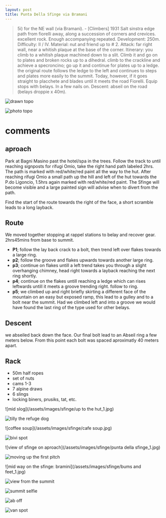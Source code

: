 ```yaml
---
layout: post
title: Punta Della Sfinge via Bramani
---
```


> 5i) for the NE wall (via Bramani). - [Climbers] 1931
Salt sinstra edge path from fiorelli away, along a succession of corners and crevices. excellent rock. Enough accompanying repeated. Development: 250m. Difficulty: II / IV. Material: nut and friend up to # 2. Attack: far right wall, near a whitish plaque at the base of the corner.
Itinerary: you climb to a whitish plaque machined down to a slit. Climb it and go on to plates and broken rocks up to a dihedral. climb to the crackline and achieve a specroncino; go up it and continue for plates up to a ledge. the original route follows the ledge to the left and continues to steps and plates more easily to the summit. Today, however, if it goes straight to placchete and blades until it meets the road Fiorelli. Equip stops with belays. In a few nails on. Descent: abseil on the road (belays droppie x 40m).

![drawn topo](/assets/images/sfinge/sfinge1.jpg)

![photo topo](/assets/images/sfinge/sfinge2.jpg)

# comments

## aproach

Park at Bagni Masino past the hotel/spa in the trees. Follow the track to until reaching signposts for rifugi Omio, take the right hand path labeled 2hrs. The path is marked with red/white/red paint all the way to the hut. After reaching rifugi Omio a small path up the hill and left of the hut towards the P.do Ligoncio, 1.5hrs again marked with red/white/red paint. The Sfinge will become visible and a large painted sign will advise when to divert from the path.

Find the start of the route towards the right of the face, a short scramble leads to a long layback.

## Route

We moved together stopping at rappel stations to belay and recover gear. 2hrs45mins from base to summit.

* **P1**; follow the lay back crack to a bolt, then trend left over flakes towards a large ring.
* **p2**; follow the groove and flakes upwards towards another large ring.
* **p3**; continue on flakes untill a left trend takes you through a slight overhanging chimney, head right towards a layback reaching the next ring shortly.
* **p4**; continue on the flakes untill reaching a ledge which can rises leftwards untill it meets a groove trending right. follow to ring.
* **p5**; we climbed up and right briefly skirting a different face of the mountain on an easy but exposed ramp, this lead to a gulley and to a bolt near the summit. Had we climbed left and into a groove we would have found the last ring of the type used for other belays.

## Descent

we abseiled back down the face. Our final bolt lead to an Abseil ring a few meters below. From this point each bolt was spaced aproximatly 40 meters apart.

## Rack

* 50m half ropes
* set of nuts
* cams 1-3
* 7 alpine draws
* 6 slings
* locking biners, prusiks, tat, etc.

![mid slog](/assets/images/sfinge/up to the hut_1.jpg)

![tilly the refuge dog](/assets/images/sfinge/IMG_20150730_162137.jpg)

![coffee soup](/assets/images/sfinge/cafe soup.jpg)

![bivi spot](/assets/images/sfinge/wanderer_1.jpg)

![view of sfinge on aproach](/assets/images/sfinge/punta della sfinge_1.jpg)

![moving up the first pitch](/assets/images/sfinge/effect-express1438699304880.png)

![mid way on the sfinge: bramini](/assets/images/sfinge/bums and feet_1.jpg)

![view from the summit](/assets/images/sfinge/IMG_20150803_122259.jpg)

![summit selfie](/assets/images/sfinge/effect-express1438699196120.png)

![ab off](/assets/images/sfinge/effect-express1438699114021.png)

![van spot](/assets/images/sfinge/vanAndMistyMountains_1.jpg)

